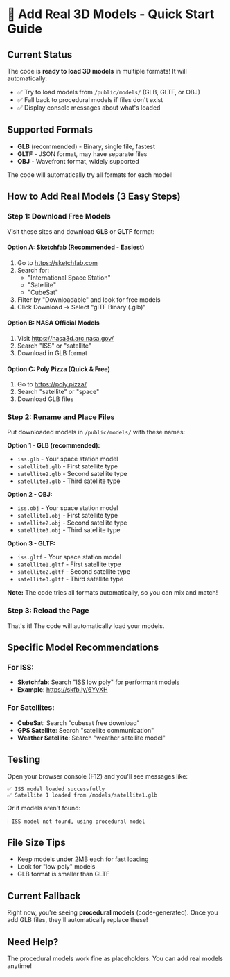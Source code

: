 # 🚀 Add Real 3D Models - Quick Start Guide

## Current Status
The code is **ready to load 3D models** in multiple formats! It will automatically:
- ✅ Try to load models from `/public/models/` (GLB, GLTF, or OBJ)
- ✅ Fall back to procedural models if files don't exist
- ✅ Display console messages about what's loaded

## Supported Formats
- **GLB** (recommended) - Binary, single file, fastest
- **GLTF** - JSON format, may have separate files
- **OBJ** - Wavefront format, widely supported

The code will automatically try all formats for each model!

## How to Add Real Models (3 Easy Steps)

### Step 1: Download Free Models

Visit these sites and download **GLB** or **GLTF** format:

#### Option A: Sketchfab (Recommended - Easiest)
1. Go to https://sketchfab.com
2. Search for:
   - "International Space Station" 
   - "Satellite"
   - "CubeSat"
3. Filter by "Downloadable" and look for free models
4. Click Download → Select "glTF Binary (.glb)"

#### Option B: NASA Official Models
1. Visit https://nasa3d.arc.nasa.gov/
2. Search "ISS" or "satellite"
3. Download in GLB format

#### Option C: Poly Pizza (Quick & Free)
1. Go to https://poly.pizza/
2. Search "satellite" or "space"
3. Download GLB files

### Step 2: Rename and Place Files

Put downloaded models in `/public/models/` with these names:

**Option 1 - GLB (recommended):**
- `iss.glb` - Your space station model
- `satellite1.glb` - First satellite type
- `satellite2.glb` - Second satellite type  
- `satellite3.glb` - Third satellite type

**Option 2 - OBJ:**
- `iss.obj` - Your space station model
- `satellite1.obj` - First satellite type
- `satellite2.obj` - Second satellite type  
- `satellite3.obj` - Third satellite type

**Option 3 - GLTF:**
- `iss.gltf` - Your space station model
- `satellite1.gltf` - First satellite type
- `satellite2.gltf` - Second satellite type  
- `satellite3.gltf` - Third satellite type

**Note:** The code tries all formats automatically, so you can mix and match!

### Step 3: Reload the Page

That's it! The code will automatically load your models.

## Specific Model Recommendations

### For ISS:
- **Sketchfab**: Search "ISS low poly" for performant models
- **Example**: https://skfb.ly/6YvXH

### For Satellites:
- **CubeSat**: Search "cubesat free download"
- **GPS Satellite**: Search "satellite communication"
- **Weather Satellite**: Search "weather satellite model"

## Testing

Open your browser console (F12) and you'll see messages like:
```
✅ ISS model loaded successfully
✅ Satellite 1 loaded from /models/satellite1.glb
```

Or if models aren't found:
```
ℹ️ ISS model not found, using procedural model
```

## File Size Tips
- Keep models under 2MB each for fast loading
- Look for "low poly" models
- GLB format is smaller than GLTF

## Current Fallback
Right now, you're seeing **procedural models** (code-generated).
Once you add GLB files, they'll automatically replace these!

## Need Help?
The procedural models work fine as placeholders.  You can add real models anytime!
